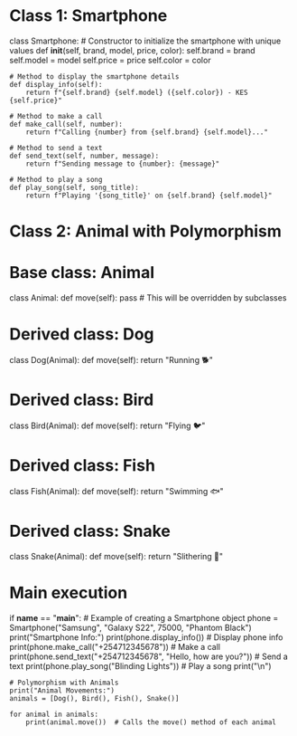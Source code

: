 # Class 1: Smartphone
class Smartphone:
    # Constructor to initialize the smartphone with unique values
    def __init__(self, brand, model, price, color):
        self.brand = brand
        self.model = model
        self.price = price
        self.color = color

    # Method to display the smartphone details
    def display_info(self):
        return f"{self.brand} {self.model} ({self.color}) - KES {self.price}"

    # Method to make a call
    def make_call(self, number):
        return f"Calling {number} from {self.brand} {self.model}..."

    # Method to send a text
    def send_text(self, number, message):
        return f"Sending message to {number}: {message}"

    # Method to play a song
    def play_song(self, song_title):
        return f"Playing '{song_title}' on {self.brand} {self.model}"


# Class 2: Animal with Polymorphism
# Base class: Animal
class Animal:
    def move(self):
        pass  # This will be overridden by subclasses


# Derived class: Dog
class Dog(Animal):
    def move(self):
        return "Running 🐕"


# Derived class: Bird
class Bird(Animal):
    def move(self):
        return "Flying 🐦"


# Derived class: Fish
class Fish(Animal):
    def move(self):
        return "Swimming 🐟"


# Derived class: Snake
class Snake(Animal):
    def move(self):
        return "Slithering 🐍"


# Main execution
if __name__ == "__main__":
    # Example of creating a Smartphone object
    phone = Smartphone("Samsung", "Galaxy S22", 75000, "Phantom Black")
    print("Smartphone Info:")
    print(phone.display_info())  # Display phone info
    print(phone.make_call("+254712345678"))  # Make a call
    print(phone.send_text("+254712345678", "Hello, how are you?"))  # Send a text
    print(phone.play_song("Blinding Lights"))  # Play a song
    print("\n")

    # Polymorphism with Animals
    print("Animal Movements:")
    animals = [Dog(), Bird(), Fish(), Snake()]

    for animal in animals:
        print(animal.move())  # Calls the move() method of each animal
